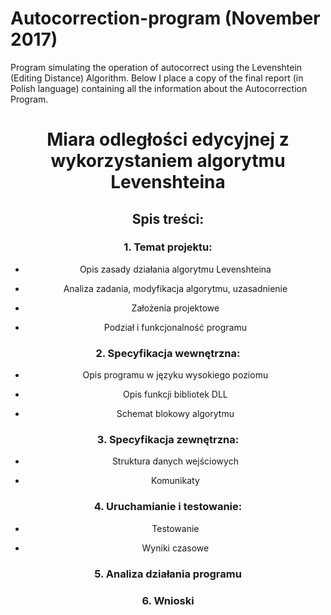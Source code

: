 # Autocorrection-program (November 2017)
Program simulating the operation of autocorrect using the Levenshtein (Editing Distance) Algorithm. 
Below I place a copy of the final report (in Polish language) containing all the information about the Autocorrection Program.





# <p align="center"> Miara odległości edycyjnej z wykorzystaniem algorytmu Levenshteina </p>

## <p align="center"> Spis treści: </p>



### <p align="center"> 1. Temat projektu: </p>
   - <p align="center"> Opis zasady działania algorytmu Levenshteina </p>
   - <p align="center"> Analiza zadania, modyfikacja algorytmu, uzasadnienie </p>
   - <p align="center"> Założenia projektowe </p>
   - <p align="center"> Podział i funkcjonalność programu </p>

### <p align="center"> 2. Specyfikacja wewnętrzna: </p>
   - <p align="center"> Opis programu w języku wysokiego poziomu </p>
   - <p align="center"> Opis funkcji bibliotek DLL </p>
   - <p align="center"> Schemat blokowy algorytmu </p>

### <p align="center"> 3. Specyfikacja zewnętrzna: </p>
   - <p align="center"> Struktura danych wejściowych </p>
   - <p align="center"> Komunikaty </p>

### <p align="center"> 4. Uruchamianie i testowanie: </p>
   - <p align="center"> Testowanie </p>
   - <p align="center"> Wyniki czasowe </p>

### <p align="center"> 5. Analiza działania programu </p>

### <p align="center"> 6. Wnioski </p>
